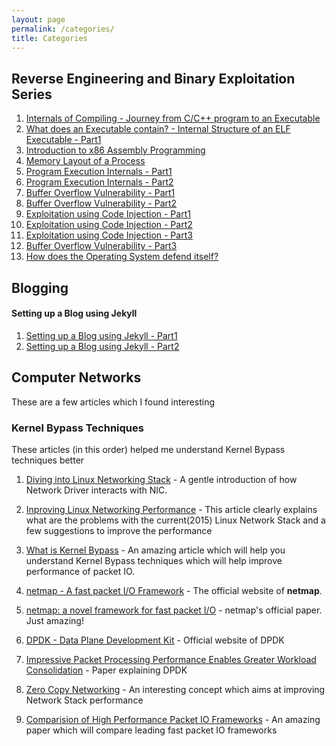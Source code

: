 ```yaml
---
layout: page
permalink: /categories/
title: Categories
---
```


## Reverse Engineering and Binary Exploitation Series

1. [Internals of Compiling - Journey from C/C++ program to an Executable](/reverse/engineering/and/binary/exploitation/series/2018/06/21/internals-of-compiling-Journey-from-C-program-to-an-executable.html)
2. [What does an Executable contain? - Internal Structure of an ELF Executable - Part1](/reverse/engineering/and/binary/exploitation/series/2018/07/02/what-does-an-executable-contain-internal-structure-of-an-ELF-executable-part1.html)
3. [Introduction to x86 Assembly Programming](/reverse/engineering/and/binary/exploitation/series/2018/08/12/introduction-to-x86-assembly-programming.html)
4. [Memory Layout of a Process](/reverse/engineering/and/binary/exploitation/series/2018/08/18/memory-layout-of-a-process.html)
5. [Program Execution Internals - Part1](/reverse/engineering/and/binary/exploitation/series/2018/09/10/program-execution-internals-part-1.html)
6. [Program Execution Internals - Part2](/reverse/engineering/and/binary/exploitation/series/2018/09/10/program-execution-internals-part-1.html)
7. [Buffer Overflow Vulnerability - Part1](/reverse/engineering/and/binary/exploitation/series/2018/10/02/buffer-overflow-vulnerability-01.html)
8. [Buffer Overflow Vulnerability - Part2](/reverse/engineering/and/binary/exploitation/series/2018/10/08/buffer-overflow-vulnerability-02.html)
9. [Exploitation using Code Injection - Part1](/reverse/engineering/and/binary/exploitation/series/2018/10/20/exploitation-using-code-injection-part01.html)
10. [Exploitation using Code Injection - Part2](/reverse/engineering/and/binary/exploitation/series/2018/12/02/exploitation-using-code-injection-part02.html)
11. [Exploitation using Code Injection - Part3](/reverse/engineering/and/binary/exploitation/series/2018/12/07/exploitation-using-code-injection-part03.html)
12. [Buffer Overflow Vulnerability - Part3](/reverse/engineering/and/binary/exploitation/series/2018/12/08/buffer-overflow-vulnerability-03.html)
13. [How does the Operating System defend itself?](/reverse/engineering/and/binary/exploitation/series/2018/12/28/security-measures-by-os.html)

## Blogging

#### Setting up a Blog using Jekyll

1. [Setting up a Blog using Jekyll - Part1](/blogging/2018/11/27/setting-up-a-blog-using-jekyll-Part1.html)
2. [Setting up a Blog using Jekyll - Part2](/blogging/2018/11/27/setting-up-a-blog-using-jekyll-Part2.html)



## Computer Networks

These are a few articles which I found interesting

### Kernel Bypass Techniques

These articles (in this order) helped me understand Kernel Bypass techniques better

1. [Diving into Linux Networking  Stack](http://beyond-syntax.com/blog/2011/03/diving-into-linux-networking-i/) - A gentle introduction of how Network Driver interacts with NIC. 

2. [Inproving Linux Networking Performance](https://lwn.net/Articles/629155/) - This article clearly explains what are the problems with the current(2015) Linux Network Stack and a few suggestions to improve the performance

3. [What is Kernel Bypass](https://blog.cloudflare.com/kernel-bypass/) - An amazing article which will help you understand Kernel Bypass techniques which will help improve performance of packet IO. 

4. [netmap - A fast packet I/O Framework](http://info.iet.unipi.it/~luigi/netmap/) - The official website of **netmap**. 

5. [netmap: a novel framework for fast packet I/O](https://www.usenix.org/system/files/conference/atc12/atc12-final186.pdf) - netmap's official paper. Just amazing!

6. [DPDK - Data Plane Development Kit](https://www.dpdk.org/) - Official website of DPDK

7. [Impressive Packet Processing Performance Enables Greater Workload Consolidation](http://media15.connectedsocialmedia.com/intel/06/13251/Intel_DPDK_Packet_Processing_Workload_Consolidation.pdf) - Paper explaining DPDK

8. [Zero Copy Networking](https://old.lwn.net/Articles/726917/) - An interesting concept which aims at improving Network Stack performance

9. [Comparision of High Performance Packet IO Frameworks](https://www.net.in.tum.de/publications/papers/gallenmueller_ancs2015.pdf) - An amazing paper which will compare leading fast packet IO frameworks

